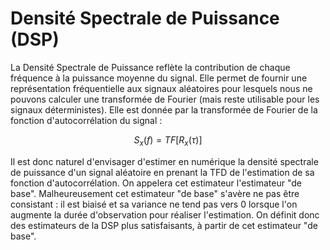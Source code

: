 # Densité Spectrale de Puissance (DSP)

La Densité Spectrale de Puissance reflète la contribution de chaque fréquence à la puissance moyenne du signal. Elle permet de fournir une représentation fréquentielle aux signaux aléatoires pour lesquels nous ne pouvons calculer une transformée de Fourier (mais reste utilisable pour les signaux déterministes). Elle est donnée par la transformée de Fourier de la fonction d'autocorrélation du signal :

$$
    S_{x}(f)=TF\left[R_x(\tau)\right]
$$

Il est donc naturel d'envisager d'estimer en numérique la densité spectrale de puissance d'un signal aléatoire en prenant la TFD de l'estimation de sa fonction d'autocorrélation. On appelera cet estimateur l'estimateur "de base". Malheureusement cet estimateur "de base" s'avère ne pas être consistant : il est biaisé et sa variance ne tend pas vers $0$ lorsque l'on augmente la durée d'observation pour réaliser l'estimation. On définit donc des estimateurs de la DSP plus satisfaisants, à partir de cet estimateur "de base".